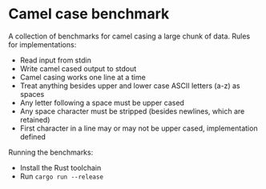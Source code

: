 # Camel case benchmark

A collection of benchmarks for camel casing a large chunk of data. Rules for
implementations:

* Read input from stdin
* Write camel cased output to stdout
* Camel casing works one line at a time
* Treat anything besides upper and lower case ASCII letters (a-z) as spaces
* Any letter following a space must be upper cased
* Any space character must be stripped (besides newlines, which are retained)
* First character in a line may or may not be upper cased, implementation defined

Running the benchmarks:

* Install the Rust toolchain
* Run `cargo run --release`
